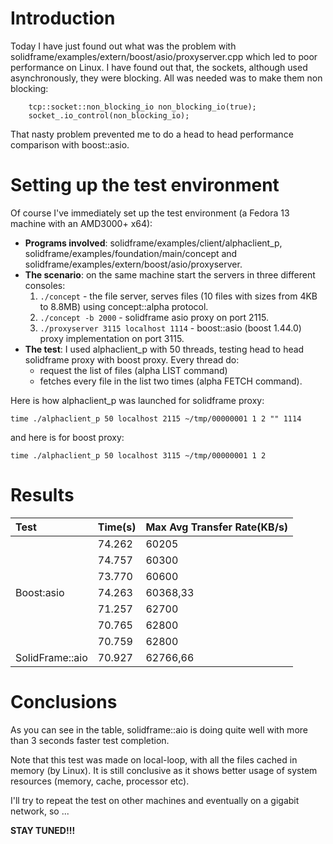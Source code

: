 # Introduction #

Today I have just found out what was the problem with solidframe/examples/extern/boost/asio/proxyserver.cpp which led to poor performance on Linux.
I have found out that, the sockets, although used asynchronously, they were blocking. All was needed was to make them non blocking:

```
    tcp::socket::non_blocking_io non_blocking_io(true);
    socket_.io_control(non_blocking_io);
```

That nasty problem prevented me to do a head to head performance comparison with boost::asio.

# Setting up the test environment #

Of course I've immediately set up the test environment (a Fedora 13 machine with an AMD3000+ x64):
  * **Programs involved**: solidframe/examples/client/alphaclient\_p, solidframe/examples/foundation/main/concept and solidframe/examples/extern/boost/asio/proxyserver.
  * **The scenario**: on the same machine start the servers in three different consoles:
    1. ` ./concept ` - the file server, serves files (10 files with sizes from 4KB to 8.8MB) using concept::alpha protocol.
    1. ` ./concept -b 2000 ` - solidframe asio proxy on port 2115.
    1. ` ./proxyserver 3115 localhost 1114 ` - boost::asio (boost 1.44.0) proxy implementation on port 3115.
  * **The test**: I used alphaclient\_p with 50 threads, testing head to head solidframe proxy with boost proxy. Every thread do:
    * request the list of files (alpha LIST command)
    * fetches every file in the list two times (alpha FETCH command).

Here is how alphaclient\_p was launched for solidframe proxy:
```
time ./alphaclient_p 50 localhost 2115 ~/tmp/00000001 1 2 "" 1114
```

and here is for boost proxy:
```
time ./alphaclient_p 50 localhost 3115 ~/tmp/00000001 1 2
```

# Results #

| **Test** | **Time(s)** | **Max Avg Transfer Rate(KB/s)** |
|:---------|:------------|:--------------------------------|
|          | 74.262      |  60205                          |
|          | 74.757      |  60300                          |
|          | 73.770      |  60600                          |
| Boost:asio | 74.263      |  60368,33                       |
|          | 71.257      |  62700                          |
|          | 70.765      |  62800                          |
|          | 70.759      |  62800                          |
| SolidFrame::aio| 70.927      | 62766,66                        |


# Conclusions #

As you can see in the table, solidframe::aio is doing quite well with more than 3 seconds faster test completion.

Note that this test was made on local-loop, with all the files cached in memory (by Linux). It is still conclusive as it shows better usage of system resources (memory, cache, processor etc).

I'll try to repeat the test on other machines and eventually on a gigabit network, so ...

**STAY TUNED!!!**